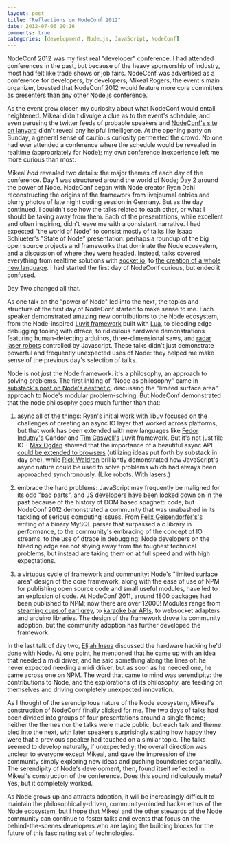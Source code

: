```yaml
---
layout: post
title: "Reflections on NodeConf 2012"
date: 2012-07-06 20:16
comments: true
categories: [development, Node.js, JavaScript, NodeConf]
---
```

NodeConf 2012 was my first real "developer" conference. I had attended
conferences in the past, but because of the heavy sponsorship of industry, most
had felt like trade shows or job fairs. NodeConf was advertised as a conference
for developers, by developers; Mikeal Rogers, the event's main organizer,
boasted that NodeConf 2012 would feature more core committers as presenters
than any other Node.js conference.

As the event grew closer, my curiosity about what NodeConf would entail
heightened. Mikeal didn't divulge a clue as to the event's schedule, and even
perusing the twitter feeds of probable speakers and
[NodeConf's site on lanyard](http://lanyrd.com/2012/nodeconf/) didn't reveal any helpful
intelligence. At the opening party on Sunday, a general sense of cautious
curiosity permeated the crowd. No one had ever attended a conference where the
schedule would be revealed in realtime (appropriately for Node); my own
conference inexperience left me more curious than most.

Mikeal *had* revealed two details:  the major themes of each day of the
conference.  Day 1 was structured around the world of Node; Day 2 around the
power of Node. NodeConf began with Node creator Ryan Dahl reconstructing the
origins of the framework from livejournal entries and blurry photos of late
night coding session in Germany.  But as the day continued, I couldn't see how
the talks related to each other, or what I should be taking away from them.
Each of the presentations, while excellent and often inspiring, didn't leave me
with a consistent narrative. I had expected "the world of Node" to consist
mostly of talks like Isaac Schlueter's "State of Node" presentation: perhaps a
roundup of the big open source projects and frameworks that dominate the Node
ecosystem, and a discussion of where they were headed.  Instead, talks covered
everything from realtime solutions with [socket.io](http://socket.io/), to
[the creation of a whole new language](https://github.com/indutny/candor). I had
started the first day of NodeConf curious, but ended it confused.

Day Two changed all that.

As one talk on the "power of Node" led into the next, the topics and structure
of the first day of NodeConf started to make sense to me. Each speaker
demonstrated amazing new contributions to the Node ecosystem, from the
Node-inspired [Luvit framework](http://luvit.io/) built with
[Lua](http://www.lua.org/), to bleeding edge debugging tooling with dtrace, to
ridiculous hardware demonstrations featuring human-detecting arduinos,
three-dimensional saws, and
[radar laser robots](https://dl.dropbox.com/u/3531958/nodeconf/index.html#/) controlled by
Javascript. These talks didn't just demonstrate powerful and frequently
unexpected uses of Node: they helped me make sense of the previous day's
selection of talks.

Node is not *just* the Node framework: it's a philosophy, an approach to
solving problems. The first inkling of "Node as philosophy" came in
[substack's post on Node's aesthetic](http://substack.net/posts/b96642/the-node-js-aesthetic),
discussing the "limited surface area" approach to Node's modular problem-solving. But
NodeConf demonstrated that the node philosophy goes much further than that:

1. async all of the things: Ryan's initial work with libuv focused on the
challenges of creating an async IO layer that worked across platforms, but that
work has been extended with new languages like
[Fedor Indutny's](https://twitter.com/indutny/) Candor and
[Tim Caswell's](https://github.com/creationix/) Luvit framework. But it's not just
file IO - [Max Ogden](https://twitter.com/maxogden) showed that the importance
of a beautiful async API
[could be extended to browsers](https://github.com/maxogden/domnode) (utilizing ideas put forth by
substack in day one), while [Rick Waldron](https://twitter.com/rwaldron)
brilliantly demonstrated how JavaScript's async nature could be used to solve
problems which had always been approached synchronously. (Like robots. With
lasers.)

2. embrace the hard problems: JavaScript may frequently be maligned for its odd
"bad parts", and JS developers have been looked down on in the past because of
the history of DOM based spaghetti code, but NodeConf 2012 demonstrated a
community that was unabashed in its tackling of serious computing issues. From
[Felix Geisendorfer's's](https://twitter.com/felixge/) writing of a binary MySQL parser that
surpassed a c library in performance, to the community's embracing of the
concept of IO streams, to the use of dtrace in debugging: Node developers on
the bleeding edge are not shying away from the toughest technical problems, but
instead are taking them on at full speed and with high expectations.

3. a virtuous cycle of framework and community: Node's "limited surface area"
design of the core framework, along with the ease of use of NPM for publishing
open source code and small useful modules, have led to an explosion of code. At
NodeConf 2011, around 1800 packages had been published to NPM; now there are
over 12000! Modules range from
[steaming cups of earl grey](https://github.com/substack/earl-grey), to
[karaoke bar APIs](http://voiceboxpdx.com/), to websocket adapters and arduino libraries.
The design of the framework drove its community adoption, but the community
adoption has further developed the framework.

In the last talk of day two, [Elijah Insua](https://twitter.com/tmpvar)
discussed the hardware hacking he'd done with Node. At one point, he mentioned
that he came up with an idea that needed a midi driver, and he said something
along the lines of: he never expected needing a midi driver, but as soon as he
needed one, he came across one on NPM. The word that came to mind was
serendipity: the contributions to Node, and the explorations of its philosophy,
are feeding on themselves and driving completely unexpected innovation.

As I thought of the serendipitous nature of the Node ecosystem, Mikeal's
construction of NodeConf finally clicked for me. The two days of talks had been
divided into groups of four presentations around a single theme; neither the
themes nor the talks were made public, but each talk and theme bled into the
next, with later speakers surprisingly stating how happy they were that a
previous speaker had touched on a similar topic. The talks seemed to develop
naturally, if unexpectedly; the overall direction was unclear to everyone
except Mikeal, and gave the impression of the community simply exploring new
ideas and pushing boundaries organically. The serendipity of Node's
development, then, found itself reflected in Mikeal's construction of the
conference. Does this sound ridiculously meta? Yes, but it completely worked.

As Node grows up and attracts adoption, it will be increasingly difficult to
maintain the philosophically-driven, community-minded hacker ethos of the Node
ecosystem, but I hope that Mikeal and the other stewards of the Node community
can continue to foster talks and events that focus on the behind-the-scenes
developers who are laying the building blocks for the future of this
fascinating set of technologies.
